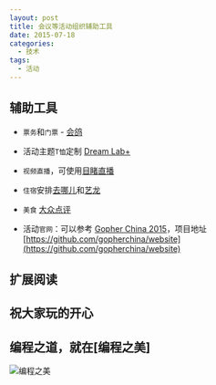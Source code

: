 ```yaml
---
layout: post
title: 会议等活动组织辅助工具
date: 2015-07-18
categories:
  - 技术
tags:
  - 活动
---
```

## 辅助工具

* `票务`和`门票` - [会鸽](http://www.eventdove.com/index.html)

* 活动主题`T恤`定制 [Dream Lab+](http://www.178198.com/presale/detail/i/gopherchina) 

* `视频直播`，可使用[目睹直播](http://mudu.tv/) 

* `住宿`安排[去哪儿](http://hotel.qunar.com/city/shanghai_city/q-%E6%B5%A6%E8%BD%AF%E5%A4%A7%E5%8E%A6#fromDate=2015-04-25&cityurl=shanghai_city&from=hotellist&toDate=2015-04-26&QHFP=ZSL_A3F64D44&bs=%E6%B5%A6%E8%BD%AF%E5%A4%A7%E5%8E%A6&bc=%E4%B8%8A%E6%B5%B7)和[艺龙](http://hotel.elong.com/search/list_cn_0201.html?IsNotAcceptRecommend=false&Keywords=%E4%B8%8A%E6%B5%B7%E6%B5%A6%E8%BD%AF%E5%A4%A7%E5%8E%A6&KeywordsType=999&aioIndex=-1&aioVal=%E4%B8%8A%E6%B5%B7%E6%B5%A6%E8%BD%AF%E5%A4%A7%E5%8E%A6) 

* `美食` [大众点评](http://www.dianping.com/search/keyword/1/0_%E5%BC%A0%E6%B1%9F%E5%9C%B0%E9%93%81%E7%AB%99) 

* 活动`官网`：可以参考 [Gopher China 2015](http://gopherchina.org/)，项目地址[https://github.com/gopherchina/website](https://github.com/gopherchina/website)


## 扩展阅读


## 祝大家玩的开心

## 编程之道，就在[编程之美]

![编程之美](/img/weixin_qr.jpg)

